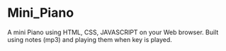 # Mini_Piano
A mini Piano using HTML, CSS, JAVASCRIPT on your Web browser. Built using notes (mp3) and playing them when key is played. 
